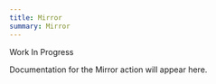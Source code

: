 ```yaml
---
title: Mirror
summary: Mirror
---
```


Work In Progress

Documentation for the Mirror action will appear here.